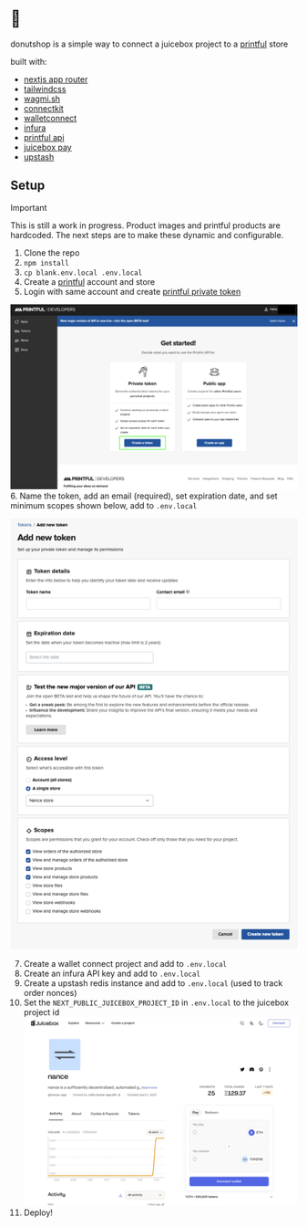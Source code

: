 # 🍩
donutshop is a simple way to connect a juicebox project to a [printful](https://printful.com) store

built with:
 * [nextjs app router](https://nextjs.org/docs/app)
 * [tailwindcss](https://tailwindcss.com)
 * [wagmi.sh](https://wagmi.sh)
 * [connectkit](https://docs.family.co)
 * [walletconnect](https://walletconnect.com)
 * [infura](https://www.infura.io)
 * [printful api](https://developers.printful.com/docs/)
 * [juicebox pay](https://docs.juicebox.money/dev/api/contracts/or-payment-terminals/or-abstract/jbpayoutredemptionpaymentterminal3_1_1/#pay)
 * [upstash](https://upstash.com)

## Setup
> [!IMPORTANT]
> This is still a work in progress. Product images and printful products are hardcoded. The next steps are to make these dynamic and configurable.

1. Clone the repo
2. ```npm install```
3. ```cp blank.env.local .env.local```
4. Create a [printful](https://www.printful.com) account and store
5. Login with same account and create [printful private token](https://developers.printful.com)

  ![image](/docs/printful_developer_home.png)
6. Name the token, add an email (required), set expiration date, and set minimum scopes shown below, add to `.env.local`

  ![image](/docs/printful_token.png)

7. Create a wallet connect project and add to `.env.local`
8. Create an infura API key and add to `.env.local`
9. Create a upstash redis instance and add to `.env.local` (used to track order nonces)
10. Set the `NEXT_PUBLIC_JUICEBOX_PROJECT_ID` in `.env.local` to the juicebox project id
  ![image](/docs/juicebox.png)
11.  Deploy!
